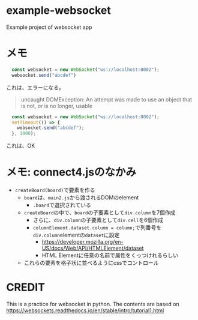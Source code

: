 # example-websocket
Example project of websocket app

# メモ

```javascript
  const websocket = new WebSocket("ws://localhost:8002");
  websocket.send("abcdef")
```

これは、エラーになる。

> uncaught DOMException: An attempt was made to use an object that is not, or is no longer, usable

```javascript
  const websocket = new WebSocket("ws://localhost:8002");
  setTimeout(() => {
    websocket.send("abcdef");
  }, 1000);
```

これは、OK

# メモ: connect4.jsのなかみ

- `createBoard(board)`で要素を作る
  - `board`は、`main2.js`から渡されるDOMのelement
    - `.board`で選択されている
  - `createBoard`の中で、`board`の子要素として`div.column`を7個作成
    - さらに、`div.column`の子要素として`div.cell`を6個作成
    - `columnElement.dataset.column = column;`で列番号を`div.column`elementの`dataset`に設定
      - https://developer.mozilla.org/en-US/docs/Web/API/HTMLElement/dataset
      - HTML Elementに任意の名前で属性をくっつけれるらしい
  - これらの要素を格子状に並べるようにcssでコントロール

# CREDIT

This is a practice for websocket in python.
The contents are based on https://websockets.readthedocs.io/en/stable/intro/tutorial1.html
